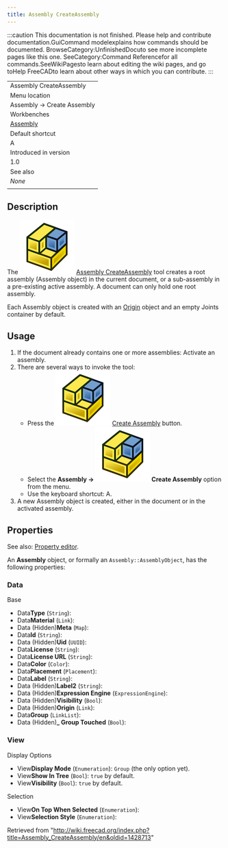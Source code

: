 ```yaml
---
title: Assembly CreateAssembly
---
```


:::caution
This documentation is not finished. Please help and contribute documentation.GuiCommand modelexplains how commands should be documented. BrowseCategory:UnfinishedDocuto see more incomplete pages like this one. SeeCategory:Command Referencefor all commands.SeeWikiPagesto learn about editing the wiki pages, and go toHelp FreeCADto learn about other ways in which you can contribute.
:::

|                                                      |
| ---------------------------------------------------- |
| Assembly CreateAssembly                              |
| Menu location                                        |
| Assembly → Create Assembly                           |
| Workbenches                                          |
| [Assembly](/Assembly_Workbench "Assembly Workbench") |
| Default shortcut                                     |
| A                                                    |
| Introduced in version                                |
| 1.0                                                  |
| See also                                             |
| _None_                                               |
|                                                      |

## Description

The ![](/src/assets/images/Assembly_CreateAssembly.svg) [Assembly CreateAssembly](/Assembly_CreateAssembly "Assembly CreateAssembly") tool creates a root assembly (Assembly object) in the current document, or a sub-assembly in a pre-existing active assembly. A document can only hold one root assembly.

Each Assembly object is created with an [Origin](/App_OriginGroupExtension "App OriginGroupExtension") object and an empty Joints container by default.

## Usage

1. If the document already contains one or more assemblies: Activate an assembly.
2. There are several ways to invoke the tool:
   - Press the ![](/src/assets/images/Assembly_CreateAssembly.svg) [Create Assembly](/Assembly_CreateAssembly "Assembly CreateAssembly") button.
   - Select the **Assembly → ![](/src/assets/images/Assembly_CreateAssembly.svg) Create Assembly** option from the menu.
   - Use the keyboard shortcut: A.
3. A new Assembly object is created, either in the document or in the activated assembly.

## Properties

See also: [Property editor](/Property_editor "Property editor").

An **Assembly** object, or formally an `Assembly::AssemblyObject`, has the following properties:

### Data

Base

- Data**Type** (`String`):
- Data**Material** (`Link`):
- Data (Hidden)**Meta** (`Map`):
- Data**Id** (`String`):
- Data (Hidden)**Uid** (`UUID`):
- Data**License** (`String`):
- Data**License URL** (`String`):
- Data**Color** (`Color`):
- Data**Placement** (`Placement`):
- Data**Label** (`String`):
- Data (Hidden)**Label2** (`String`):
- Data (Hidden)**Expression Engine** (`ExpressionEngine`):
- Data (Hidden)**Visibility** (`Bool`):
- Data (Hidden)**Origin** (`Link`):
- Data**Group** (`LinkList`):
- Data (Hidden)**\_ Group Touched** (`Bool`):

### View

Display Options

- View**Display Mode** (`Enumeration`): `Group` (the only option yet).
- View**Show In Tree** (`Bool`): `true` by default.
- View**Visibility** (`Bool`): `true` by default.

Selection

- View**On Top When Selected** (`Enumeration`):
- View**Selection Style** (`Enumeration`):

Retrieved from "<http://wiki.freecad.org/index.php?title=Assembly_CreateAssembly/en&oldid=1428713>"
